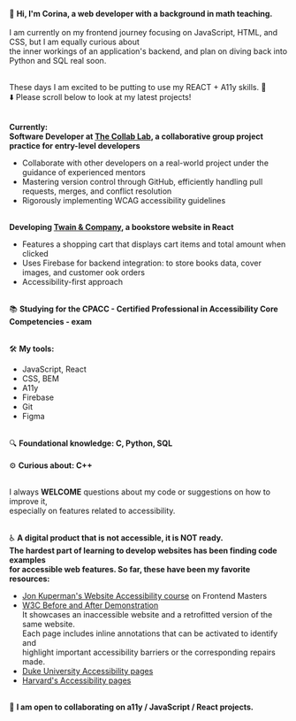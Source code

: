 👋 **Hi, I'm Corina, a web developer with a background in math teaching.**
<br>
<br>I am currently on my frontend journey focusing on JavaScript, HTML, and CSS, but I am equally curious about 
<br>the inner workings of an application's backend, and plan on diving back into Python and SQL real soon.
<br>

<br>These days I am excited to be putting to use my REACT + A11y skills. 🎉 
<br>⬇️ Please scroll below to look at my latest projects!
<br>


<br>**Currently:**
<br>**Software Developer at [The Collab Lab](https://the-collab-lab.codes), a collaborative group project practice for entry-level developers**
- Collaborate with other developers on a real-world project under the guidance of experienced mentors
- Mastering version control through GitHub, efficiently handling pull requests, merges, and conflict resolution
- Rigorously implementing WCAG accessibility guidelines

<br>**Developing [Twain & Company](https://twain-and-company.netlify.app/), a bookstore website in React**
- Features a shopping cart that displays cart items and total amount when clicked
- Uses Firebase for backend integration: to store books data, cover images, and  customer ook orders
- Accessibility-first approach

<br>📚 **Studying for the CPACC - Certified Professional in Accessibility Core Competencies - exam**

<br>🛠 **My tools:**
- JavaScript, React
- CSS, BEM
- A11y
- Firebase
- Git
- Figma

<br>🔍 **Foundational knowledge: C, Python, SQL**
<br>
<br>⚙️ **Curious about: C++**

<br>I always **WELCOME** questions about my code or suggestions on how to improve it, <br>especially on features related to accessibility.
<br>

<br>♿️ **A digital product that is not accessible, it is NOT ready.
<br>The hardest part of learning to develop websites has been finding code examples
<br>for accessible web features. So far, these have been my favorite resources:**
  - [Jon Kuperman's Website Accessibility course](https://frontendmasters.com/courses/accessibility-v2/) on Frontend Masters
  - [W3C Before and After Demonstration](https://www.w3.org/WAI/demos/bad/)
  <br>It showcases an inaccessible website and a retrofitted version of the same website. 
  <br>Each page includes inline annotations that can be activated to identify and
  <br>highlight important accessibility barriers or the corresponding repairs made. 
  - [Duke University Accessibility pages](https://web.accessibility.duke.edu/how/web-development/)
  - [Harvard's Accessibility pages](https://accessibility.huit.harvard.edu/content-creators)

                         
<br>👷 **I am open to collaborating on a11y / JavaScript / React projects.**

